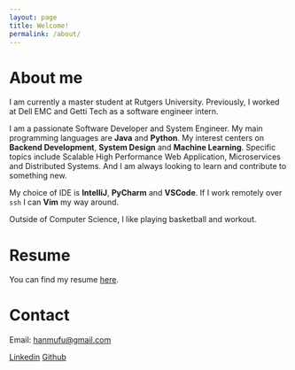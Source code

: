```yaml
---
layout: page
title: Welcome!
permalink: /about/
---
```


# About me

I am currently a master student at Rutgers University. Previously, I worked at Dell EMC and Getti Tech as a software engineer intern. 

I am a passionate Software Developer and System Engineer. My main programming languages are **Java** and **Python**. My interest centers on **Backend Development**, **System Design** and **Machine Learning**. Specific topics include Scalable High Performance Web Application, Microservices and Distributed Systems. And I am always looking to learn and contribute to something new.

My choice of IDE is **IntelliJ**, **PyCharm** and **VSCode**. If I work remotely over `ssh` I can **Vim** my way around. 

Outside of Computer Science, I like playing basketball and workout. 

# Resume

You can find my resume [here](https://drive.google.com/file/d/1usMCiY7ygulcAKuHT5QeZ60ceM_z8NY4/view?usp=sharing).

# Contact

Email: hanmufu@gmail.com

[Linkedin](https://www.linkedin.com/in/mufuhan/)           [Github](https://github.com/HanMufu)
